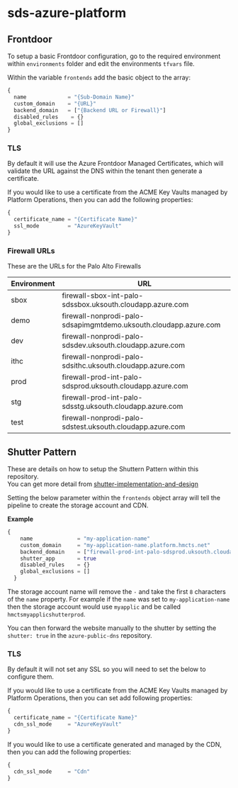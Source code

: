 # sds-azure-platform

## Frontdoor
To setup a basic Frontdoor configuration, go to the required environment within `environments` folder and edit the environments `tfvars` file.

Within the variable `frontends` add the basic object to the array:
```terraform
{
  name             = "{Sub-Domain Name}"
  custom_domain    = "{URL}"
  backend_domain   = ["{Backend URL or Firewall}"]
  disabled_rules    = {}
  global_exclusions = []
}
```

### TLS
By default it will use the Azure Frontdoor Managed Certificates, which will validate the URL against the DNS within the tenant then generate a certificate.

If you would like to use a certificate from the ACME Key Vaults managed by Platform Operations, then you can add the following properties:
```terraform
{
  certificate_name = "{Certificate Name}"
  ssl_mode         = "AzureKeyVault"
}
```

### Firewall URLs
These are the URLs for the Palo Alto Firewalls

| Environment | URL |
| -- | --|
| sbox | firewall-sbox-int-palo-sdssbox.uksouth.cloudapp.azure.com |
|demo | firewall-nonprodi-palo-sdsapimgmtdemo.uksouth.cloudapp.azure.com |
|dev | firewall-nonprodi-palo-sdsdev.uksouth.cloudapp.azure.com |
|ithc | firewall-nonprodi-palo-sdsithc.uksouth.cloudapp.azure.com |
|prod | firewall-prod-int-palo-sdsprod.uksouth.cloudapp.azure.com |
|stg | firewall-prod-int-palo-sdsstg.uksouth.cloudapp.azure.com |
|test | firewall-nonprodi-palo-sdstest.uksouth.cloudapp.azure.com |

## Shutter Pattern
These are details on how to setup the Shuttern Pattern within this repository.<br/>
You can get more detail from [shutter-implementation-and-design](https://hmcts.github.io/ways-of-working/path-to-live/shutter.html#shutter-implementation-and-design)

Setting the below parameter within the `frontends` object array will tell the pipeline to create the storage account and CDN.

**Example**
```terraform
{
    name              = "my-application-name"
    custom_domain     = "my-application-name.platform.hmcts.net"
    backend_domain    = ["firewall-prod-int-palo-sdsprod.uksouth.cloudapp.azure.com"]
    shutter_app       = true
    disabled_rules    = {}
    global_exclusions = []
  }
```

The storage account name will remove the `-` and take the first `8` characters of the `name` property. For example if the `name` was set to `my-application-name` then the storage account would use `myapplic` and be called `hmctsmyapplicshutterprod`.

You can then forward the website manually to the shutter by setting the `shutter: true` in the `azure-public-dns` repository.

### TLS
By default it will not set any SSL so you will need to set the below to configure them.

If you would like to use a certificate from the ACME Key Vaults managed by Platform Operations, then you can set add following properties:
```terraform
{
  certificate_name = "{Certificate Name}"
  cdn_ssl_mode     = "AzureKeyVault"
}
```
If you would like to use a certificate generated and managed by the CDN, then you can add the following properties:
```terraform
{
  cdn_ssl_mode     = "Cdn"
}
```

